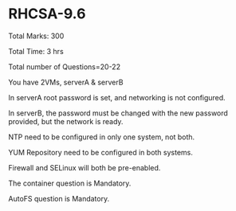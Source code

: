 # RHCSA-9.6

Total Marks: 300

Total Time: 3 hrs

Total number of Questions=20-22

You have 2VMs, serverA & serverB

In serverA root password is set, and networking is not configured.

In serverB, the password must be changed with the new password provided, but the network is ready.

NTP need to be configured in only one system, not both.

YUM Repository need to be  configured in both systems.

Firewall and SELinux will both be pre-enabled.

The container question is Mandatory.

AutoFS question is Mandatory.


